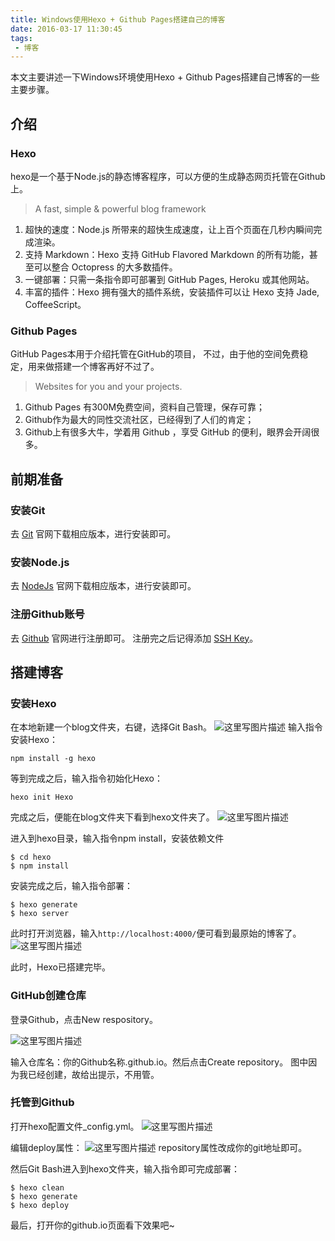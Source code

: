 ```yaml
---
title: Windows使用Hexo + Github Pages搭建自己的博客
date: 2016-03-17 11:30:45
tags:
 - 博客
---
```


本文主要讲述一下Windows环境使用Hexo + Github Pages搭建自己博客的一些主要步骤。
## 介绍
### Hexo
hexo是一个基于Node.js的静态博客程序，可以方便的生成静态网页托管在Github上。

> A fast, simple & powerful blog framework

1. 超快的速度：Node.js 所带来的超快生成速度，让上百个页面在几秒内瞬间完成渲染。
2. 支持 Markdown：Hexo 支持 GitHub Flavored Markdown 的所有功能，甚至可以整合 Octopress 的大多数插件。
3. 一键部署：只需一条指令即可部署到 GitHub Pages, Heroku 或其他网站。
4. 丰富的插件：Hexo 拥有强大的插件系统，安装插件可以让 Hexo 支持 Jade, CoffeeScript。

### Github Pages
GitHub Pages本用于介绍托管在GitHub的项目， 不过，由于他的空间免费稳定，用来做搭建一个博客再好不过了。

> Websites for you and your projects.

1. Github Pages 有300M免费空间，资料自己管理，保存可靠；
2. Github作为最大的同性交流社区，已经得到了人们的肯定；
3. Github上有很多大牛，学着用 Github ，享受 GitHub 的便利，眼界会开阔很多。

<!--more-->

## 前期准备
### 安装Git
去 [Git](https://git-scm.com/) 官网下载相应版本，进行安装即可。
### 安装Node.js
去 [NodeJs](https://nodejs.org/en/) 官网下载相应版本，进行安装即可。
### 注册Github账号
去 [Github](https://github.com/) 官网进行注册即可。
注册完之后记得添加 [SSH Key](https://help.github.com/articles/generating-an-ssh-key/)。

## 搭建博客
### 安装Hexo
在本地新建一个blog文件夹，右键，选择Git Bash。
![这里写图片描述](https://images-1258496336.cos.ap-chengdu.myqcloud.com/2016/03/hexo-blog3.png)
输入指令安装Hexo：

```
npm install -g hexo
```
等到完成之后，输入指令初始化Hexo：

```
hexo init Hexo
```
完成之后，便能在blog文件夹下看到hexo文件夹了。
![这里写图片描述](https://images-1258496336.cos.ap-chengdu.myqcloud.com/2016/03/hexo-blog4.png)

进入到hexo目录，输入指令npm install，安装依赖文件

```
$ cd hexo
$ npm install
```
安装完成之后，输入指令部署：

```
$ hexo generate
$ hexo server
```
此时打开浏览器，输入``http://localhost:4000/``便可看到最原始的博客了。
![这里写图片描述](https://images-1258496336.cos.ap-chengdu.myqcloud.com/2016/03/hexo-blog1.png)

此时，Hexo已搭建完毕。

### GitHub创建仓库
登录Github，点击New respository。

![这里写图片描述](https://images-1258496336.cos.ap-chengdu.myqcloud.com/2016/03/hexo-blog6.png)

输入仓库名：你的Github名称.github.io。然后点击Create repository。
图中因为我已经创建，故给出提示，不用管。

### 托管到Github
打开hexo配置文件_config.yml。
![这里写图片描述](https://images-1258496336.cos.ap-chengdu.myqcloud.com/2016/03/hexo-blog5.png)

编辑deploy属性：
![这里写图片描述](https://images-1258496336.cos.ap-chengdu.myqcloud.com/2016/03/hexo-blog7.png)
repository属性改成你的git地址即可。

然后Git Bash进入到hexo文件夹，输入指令即可完成部署：

```
$ hexo clean
$ hexo generate
$ hexo deploy
```
最后，打开你的github.io页面看下效果吧~
